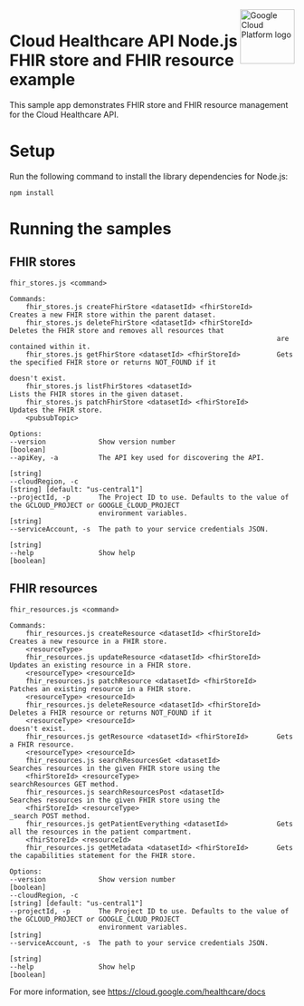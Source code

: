 <img src="https://avatars2.githubusercontent.com/u/2810941?v=3&s=96" alt="Google Cloud Platform logo" title="Google Cloud Platform" align="right" height="96" width="96"/>

# Cloud Healthcare API Node.js FHIR store and FHIR resource example

This sample app demonstrates FHIR store and FHIR resource management for the Cloud Healthcare API.

# Setup

Run the following command to install the library dependencies for Node.js:

    npm install

# Running the samples

## FHIR stores

    fhir_stores.js <command>

    Commands:
        fhir_stores.js createFhirStore <datasetId> <fhirStoreId>      Creates a new FHIR store within the parent dataset.
        fhir_stores.js deleteFhirStore <datasetId> <fhirStoreId>      Deletes the FHIR store and removes all resources that
                                                                      are contained within it.
        fhir_stores.js getFhirStore <datasetId> <fhirStoreId>         Gets the specified FHIR store or returns NOT_FOUND if it
                                                                      doesn't exist.
        fhir_stores.js listFhirStores <datasetId>                     Lists the FHIR stores in the given dataset.
        fhir_stores.js patchFhirStore <datasetId> <fhirStoreId>       Updates the FHIR store.
        <pubsubTopic>

    Options:
    --version             Show version number                                                                    [boolean]
    --apiKey, -a          The API key used for discovering the API.
                                                                                                                  [string]
    --cloudRegion, -c                                                                    [string] [default: "us-central1"]
    --projectId, -p       The Project ID to use. Defaults to the value of the GCLOUD_PROJECT or GOOGLE_CLOUD_PROJECT
                          environment variables.                                                                  [string]
    --serviceAccount, -s  The path to your service credentials JSON.
                                                                                                                  [string]
    --help                Show help                                                                              [boolean]


## FHIR resources

    fhir_resources.js <command>

    Commands:
        fhir_resources.js createResource <datasetId> <fhirStoreId>    Creates a new resource in a FHIR store.
        <resourceType>
        fhir_resources.js updateResource <datasetId> <fhirStoreId>    Updates an existing resource in a FHIR store.
        <resourceType> <resourceId>
        fhir_resources.js patchResource <datasetId> <fhirStoreId>     Patches an existing resource in a FHIR store.
        <resourceType> <resourceId>
        fhir_resources.js deleteResource <datasetId> <fhirStoreId>    Deletes a FHIR resource or returns NOT_FOUND if it
        <resourceType> <resourceId>                                   doesn't exist.
        fhir_resources.js getResource <datasetId> <fhirStoreId>       Gets a FHIR resource.
        <resourceType> <resourceId>
        fhir_resources.js searchResourcesGet <datasetId>              Searches resources in the given FHIR store using the
        <fhirStoreId> <resourceType>                                  searchResources GET method.
        fhir_resources.js searchResourcesPost <datasetId>             Searches resources in the given FHIR store using the
        <fhirStoreId> <resourceType>                                  _search POST method.
        fhir_resources.js getPatientEverything <datasetId>            Gets all the resources in the patient compartment.
        <fhirStoreId> <resourceId>
        fhir_resources.js getMetadata <datasetId> <fhirStoreId>       Gets the capabilities statement for the FHIR store.

    Options:
    --version             Show version number                                                                    [boolean]
    --cloudRegion, -c                                                                    [string] [default: "us-central1"]
    --projectId, -p       The Project ID to use. Defaults to the value of the GCLOUD_PROJECT or GOOGLE_CLOUD_PROJECT
                          environment variables.                                                                  [string]
    --serviceAccount, -s  The path to your service credentials JSON.
                                                                                                                  [string]
    --help                Show help                                                                              [boolean]

For more information, see https://cloud.google.com/healthcare/docs
